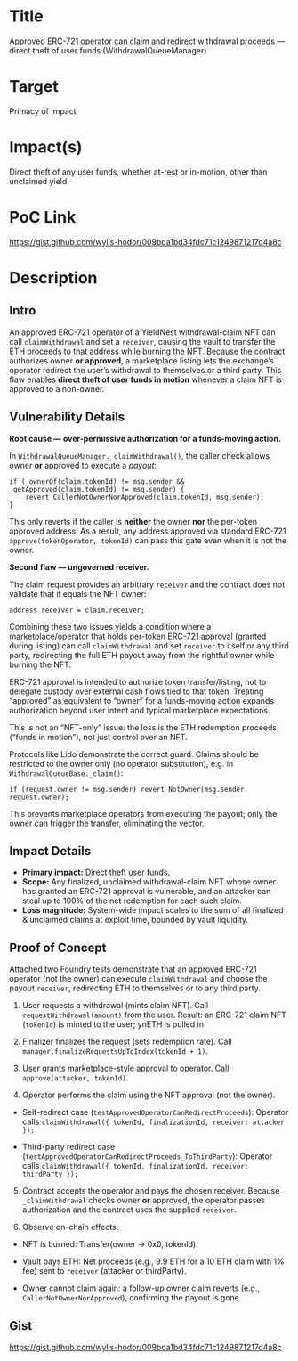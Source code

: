 # Title

Approved ERC-721 operator can claim and redirect withdrawal proceeds — direct theft of user funds (WithdrawalQueueManager)

# Target

Primacy of Impact

# Impact(s)

Direct theft of any user funds, whether at-rest or in-motion, other than unclaimed yield

# PoC Link

https://gist.github.com/wylis-hodor/009bda1bd34fdc71c1249871217d4a8c

# Description

## Intro

An approved ERC-721 operator of a YieldNest withdrawal-claim NFT can call `claimWithdrawal` and set a `receiver`, causing the vault to transfer the ETH proceeds to that address while burning the NFT. Because the contract authorizes owner **or approved**, a marketplace listing lets the exchange’s operator redirect the user’s withdrawal to themselves or a third party. This flaw enables **direct theft of user funds in motion** whenever a claim NFT is approved to a non-owner.

## Vulnerability Details

**Root cause — over-permissive authorization for a funds-moving action.**

In `WithdrawalQueueManager._claimWithdrawal()`, the caller check allows owner **or** approved to execute a *payout*:

```solidity
if (_ownerOf(claim.tokenId) != msg.sender && _getApproved(claim.tokenId) != msg.sender) {
    revert CallerNotOwnerNorApproved(claim.tokenId, msg.sender);
}
```

This only reverts if the caller is **neither** the owner **nor** the per-token approved address. As a result, any address approved via standard ERC-721 `approve(tokenOperator, tokenId)` can pass this gate even when it is not the owner.

**Second flaw — ungoverned receiver.**

The claim request provides an arbitrary `receiver` and the contract does not validate that it equals the NFT owner:

```solidity
address receiver = claim.receiver;
```

Combining these two issues yields a condition where a marketplace/operator that holds per-token ERC-721 approval (granted during listing) can call `claimWithdrawal` and set `receiver` to itself or any third party, redirecting the full ETH payout away from the rightful owner while burning the NFT.

ERC-721 approval is intended to authorize token transfer/listing, not to delegate custody over external cash flows tied to that token. Treating “approved” as equivalent to “owner” for a funds-moving action expands authorization beyond user intent and typical marketplace expectations.

This is not an “NFT-only” issue: the loss is the ETH redemption proceeds (“funds in motion”), not just control over an NFT.

Protocols like Lido demonstrate the correct guard.  Claims should be restricted to the owner only (no operator substitution), e.g. in `WithdrawalQueueBase._claim()`:

```solidity
if (request.owner != msg.sender) revert NotOwner(msg.sender, request.owner);
```

This prevents marketplace operators from executing the payout; only the owner can trigger the transfer, eliminating the vector.

## Impact Details

* **Primary impact:** Direct theft user funds.
* **Scope:** Any finalized, unclaimed withdrawal-claim NFT whose owner has granted an ERC-721 approval is vulnerable, and an attacker can steal up to 100% of the net redemption for each such claim.
* **Loss magnitude:** System-wide impact scales to the sum of all finalized & unclaimed claims at exploit time, bounded by vault liquidity.


## Proof of Concept

Attached two Foundry tests demonstrate that an approved ERC-721 operator (not the owner) can execute `claimWithdrawal` and choose the payout `receiver`, redirecting ETH to themselves or to any third party.

1. User requests a withdrawal (mints claim NFT).
Call `requestWithdrawal(amount)` from the user.
Result: an ERC-721 claim NFT (`tokenId`) is minted to the user; ynETH is pulled in.

2. Finalizer finalizes the request (sets redemption rate).
Call `manager.finalizeRequestsUpToIndex(tokenId + 1)`.

3. User grants marketplace-style approval to operator.
Call `approve(attacker, tokenId)`.

4. Operator performs the claim using the NFT approval (not the owner).

* Self-redirect case (`testApprovedOperatorCanRedirectProceeds`):
Operator calls `claimWithdrawal({ tokenId, finalizationId, receiver: attacker });`

* Third-party redirect case (`testApprovedOperatorCanRedirectProceeds_ToThirdParty`):
Operator calls `claimWithdrawal({ tokenId, finalizationId, receiver: thirdParty });`

5. Contract accepts the operator and pays the chosen receiver.
Because `_claimWithdrawal` checks owner **or** approved, the operator passes authorization and the contract uses the supplied `receiver`.

6. Observe on-chain effects.

* NFT is burned: Transfer(owner → 0x0, tokenId).

* Vault pays ETH: Net proceeds (e.g., 9.9 ETH for a 10 ETH claim with 1% fee) sent to `receiver` (attacker or thirdParty).

* Owner cannot claim again: a follow-up owner claim reverts (e.g., `CallerNotOwnerNorApproved`), confirming the payout is gone.

## Gist

https://gist.github.com/wylis-hodor/009bda1bd34fdc71c1249871217d4a8c

